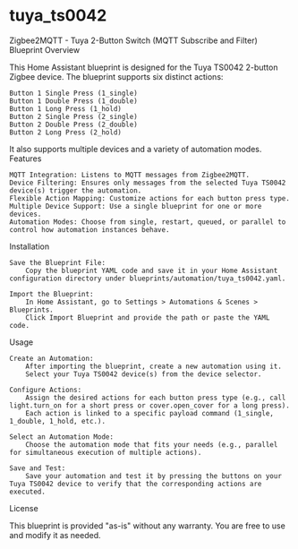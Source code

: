 # tuya_ts0042

Zigbee2MQTT - Tuya 2-Button Switch (MQTT Subscribe and Filter) Blueprint
Overview

This Home Assistant blueprint is designed for the Tuya TS0042 2-button Zigbee device. The blueprint supports six distinct actions:

    Button 1 Single Press (1_single)
    Button 1 Double Press (1_double)
    Button 1 Long Press (1_hold)
    Button 2 Single Press (2_single)
    Button 2 Double Press (2_double)
    Button 2 Long Press (2_hold)

It also supports multiple devices and a variety of automation modes.
Features

    MQTT Integration: Listens to MQTT messages from Zigbee2MQTT.
    Device Filtering: Ensures only messages from the selected Tuya TS0042 device(s) trigger the automation.
    Flexible Action Mapping: Customize actions for each button press type.
    Multiple Device Support: Use a single blueprint for one or more devices.
    Automation Modes: Choose from single, restart, queued, or parallel to control how automation instances behave.

Installation

    Save the Blueprint File:
        Copy the blueprint YAML code and save it in your Home Assistant configuration directory under blueprints/automation/tuya_ts0042.yaml.

    Import the Blueprint:
        In Home Assistant, go to Settings > Automations & Scenes > Blueprints.
        Click Import Blueprint and provide the path or paste the YAML code.

Usage

    Create an Automation:
        After importing the blueprint, create a new automation using it.
        Select your Tuya TS0042 device(s) from the device selector.

    Configure Actions:
        Assign the desired actions for each button press type (e.g., call light.turn_on for a short press or cover.open_cover for a long press).
        Each action is linked to a specific payload command (1_single, 1_double, 1_hold, etc.).

    Select an Automation Mode:
        Choose the automation mode that fits your needs (e.g., parallel for simultaneous execution of multiple actions).

    Save and Test:
        Save your automation and test it by pressing the buttons on your Tuya TS0042 device to verify that the corresponding actions are executed.

License

This blueprint is provided "as-is" without any warranty. You are free to use and modify it as needed.
